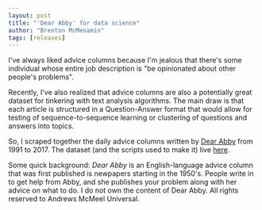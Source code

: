 ```yaml
---
layout: post
title: "'Dear Abby' for data science"
author: "Brenton McMenamin"
tags: [releases]
---
```


I've always liked advice columns because I'm jealous that there's some individual whose entire job description is "be opinionated about other people's problems".

Recently, I've also realized that advice columns are also a potentially great dataset for tinkering with text analysis algorithms. The main draw is that each article is structured in a Question-Answer format that would allow for testing of sequence-to-sequence learning or clustering of questions and answers into topics.

So, I scraped together the daily advice columns written by [Dear Abby](https://en.wikipedia.org/wiki/Dear_Abby) from 1991 to 2017. The dataset (and the scripts used to make it) live [here](https://github.com/bmcmenamin/word2vec_advice/tree/master/scrape_scripts).

Some quick background: _Dear Abby_ is an English-language advice column that was first published is newpapers starting in the 1950's. People write in to get help from Abby, and she publishes your problem along with her advice on what to do. I do not own the content of Dear Abby. All rights reserved to Andrews McMeel Universal.